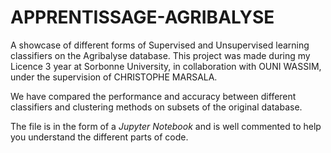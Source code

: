 # APPRENTISSAGE-AGRIBALYSE
A showcase of different forms of Supervised and Unsupervised learning classifiers on the Agribalyse database.
This project was made during my Licence 3 year at Sorbonne University, in collaboration with OUNI WASSIM, under the supervision of CHRISTOPHE MARSALA.

We have compared the performance and accuracy between different classifiers and clustering methods on subsets of the original database. 

The file is in the form of a *Jupyter Notebook* and is well commented to help you understand the different parts of code.
